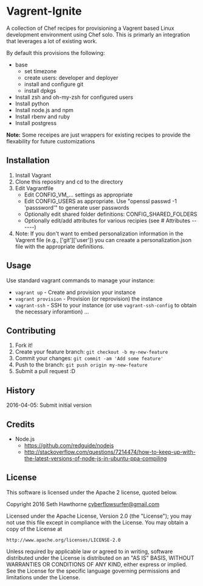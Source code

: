 # Vagrent-Ignite

A collection of Chef recipes for provisioning a Vagrent based Linux
development environment using Chef solo. This is primarly an integration
that leverages a lot of existing work.

By default this provisions the following:
  * base
    * set timezone
    * create users: developer and deployer
    * install and configure git
    * install dpkgs
  * Install zsh and oh-my-zsh for configured users
  * Install python
  * Install node.js and npm
  * Install rbenv and ruby
  * Install postgress

**Note:** Some receipes are just wrappers for existing recipes to provide the flexability for future customizations

## Installation
  1. Install Vagrant
  2. Clone this repositry and cd to the directory
  3. Edit Vagrantfile
     * Edit CONFIG_VM_... settings as appropriate
     * Edit CONFIG_USERS as appropriate. Use "openssl passwd -1 'passsword'" to generate user passwords
     * Optionally edit shared folder definitions: CONFIG_SHARED_FOLDERS
     * Optionally edit/add attributes for various recipies (see # Attributes ------)
  4. Note: If you don't want to embed personalization information in the Vagrent file (e.g., ['git']['user']) you can creaate a personalization.json file with the appropriate definitions.

## Usage

Use standard vagrant commands to manage your instance:
  * ```vagrant up``` - Create and provision your instance
  * ```vagrant provision``` - Provision (or reprovision) the instance
  * ```vagrant-ssh``` - SSH to your instance (or use ```vagrant-ssh-config``` to obtain the necessary inforamtion)
  ...


## Contributing

1. Fork it!
2. Create your feature branch: `git checkout -b my-new-feature`
3. Commit your changes: `git commit -am 'Add some feature'`
4. Push to the branch: `git push origin my-new-feature`
5. Submit a pull request :D

## History

2016-04-05: Submit initial version

## Credits

  * Node.js
    * https://github.com/redguide/nodejs
    * http://stackoverflow.com/questions/7214474/how-to-keep-up-with-the-latest-versions-of-node-js-in-ubuntu-ppa-compiling

## License

This software is licensed under the Apache 2 license, quoted below.

Copyright 2016 Seth Hawthorne <cyberflowsurfer@gmail.com>

Licensed under the Apache License, Version 2.0 (the "License"); you may not
use this file except in compliance with the License. You may obtain a copy of
the License at

    http://www.apache.org/licenses/LICENSE-2.0

Unless required by applicable law or agreed to in writing, software
distributed under the License is distributed on an "AS IS" BASIS, WITHOUT
WARRANTIES OR CONDITIONS OF ANY KIND, either express or implied. See the
License for the specific language governing permissions and limitations under
the License.
